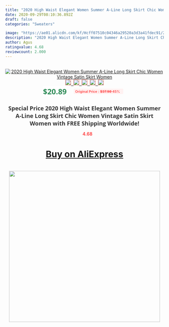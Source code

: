 ```yaml
---
title: "2020 High Waist Elegant Women Summer A-Line Long Skirt Chic Women Vintage Satin Skirt Women"
date: 2020-09-29T08:10:36.892Z
draft: false
categories: "Sweaters"

image: "https://ae01.alicdn.com/kf/Hcff07510c04346a29520a3d3a41fdec91/2020-High-Waist-Elegant-Women-Summer-A-Line-Long-Skirt-Chic-Women-Vintage-Satin-Skirt-Women.jpg"
description: "2020 High Waist Elegant Women Summer A-Line Long Skirt Chic Women Vintage Satin Skirt Women"
author: Agus
ratingvalue: 4.68
reviewcount: 2.000
---
```

<br>
<div style="text-align: center;">
<a href="https://s.click.aliexpress.com/e/_9RBBD3" target="_blank" rel="nofollow noopener noreferrer"><img alt="2020 High Waist Elegant Women Summer A-Line Long Skirt Chic Women Vintage Satin Skirt Women" class="magnifier-image" src="https://ae01.alicdn.com/kf/Hcff07510c04346a29520a3d3a41fdec91/2020-High-Waist-Elegant-Women-Summer-A-Line-Long-Skirt-Chic-Women-Vintage-Satin-Skirt-Women.jpg_640x640.jpg">
<br>
<img style="border:1px solid salmon" src="https://ae01.alicdn.com/kf/Hcff07510c04346a29520a3d3a41fdec91/2020-High-Waist-Elegant-Women-Summer-A-Line-Long-Skirt-Chic-Women-Vintage-Satin-Skirt-Women.jpg_120x120.jpg">&nbsp;&nbsp;<img style="border:1px solid salmon" src="https://ae01.alicdn.com/kf/Hf3e0ceb71fb240039ddea751e346d511W/2020-High-Waist-Elegant-Women-Summer-A-Line-Long-Skirt-Chic-Women-Vintage-Satin-Skirt-Women.jpg_120x120.jpg">&nbsp;&nbsp;<img style="border:1px solid salmon" src="https://ae01.alicdn.com/kf/Hb199a27abb7f4ad1ba17d5fd756266cav/2020-High-Waist-Elegant-Women-Summer-A-Line-Long-Skirt-Chic-Women-Vintage-Satin-Skirt-Women.jpg_120x120.jpg">&nbsp;&nbsp;<img style="border:1px solid salmon" src="https://ae01.alicdn.com/kf/Hae7158843aa34873ba0e98f71f406b64K/2020-High-Waist-Elegant-Women-Summer-A-Line-Long-Skirt-Chic-Women-Vintage-Satin-Skirt-Women.jpg_120x120.jpg">&nbsp;&nbsp;<img style="border:1px solid salmon" src="https://ae01.alicdn.com/kf/H37e2fa66e36a41ec9cbae25d908200cam/2020-High-Waist-Elegant-Women-Summer-A-Line-Long-Skirt-Chic-Women-Vintage-Satin-Skirt-Women.jpg_120x120.jpg"></a></div><br0>
<div style="text-align: center;"><span style="background-color: white; border: 0px; box-sizing: border-box; color: seagreen; display: inline-block; font-family: &quot;open sans&quot; , &quot;arial&quot; , &quot;helvetica&quot; , sans-serif , &quot;heiti&quot;; font-size: 24px; font-stretch: inherit; font-weight: 700; line-height: inherit; margin: 0px 10px 0px 0px; padding: 0px; vertical-align: middle;">$20.89 </span>
<span style="background: rgb(255 , 241 , 241); border-radius: 3px; border: 0px; box-sizing: border-box; color: #ff4747; display: inline-block; font-family: inherit; font-size: 12px; font-stretch: inherit; font-style: inherit; font-variant: inherit; font-weight: 600; line-height: inherit; margin: 0px; padding: 2px 5px; transform: scale(0.9); vertical-align: middle;">Original Price : <b style="text-decoration: line-through;">$37.98 </b> 45%&nbsp;&nbsp;</span></div>
<h1 style="color: #333333; display: inline-block; font-family: &quot;open sans&quot; , &quot;arial&quot; , &quot;helvetica&quot; , sans-serif , &quot;heiti&quot;; font-size: 18px; font-stretch: inherit; font-weight: 700; text-align: center;">Special Price 2020 High Waist Elegant Women Summer A-Line Long Skirt Chic Women Vintage Satin Skirt Women with FREE Shipping Worldwide!</h1>
<div style="color: #ff4747; text-align: center;">
<img src="https://4.bp.blogspot.com/-M0ZcTcb-5uY/XleCXlxnR4I/AAAAAAAAAEc/OrjgMkXV1oMQFaCRZj5HQwOCBcu3w1FegCPcBGAYYCw/s1600/star.png" style="height: 15px;">&nbsp;<b>4.68</b></div>
<div class="button_cont" align="center"><a class="buynow_a" href="https://s.click.aliexpress.com/e/_9RBBD3" target="_blank" rel="nofollow noopener noreferrer"><H1>Buy on AliExpress</H1></a></div><br>
<div class="separator" style="clear: both; text-align: center;">
<img src="https://lh3.googleusercontent.com/-pTy5HemUv9M/XlePHvY0dAI/AAAAAAAAAE4/0nX5iRUoIWY8eMW9Dpxeirr157OZliDIgCLcBGAsYHQ/s1600/badge.gif" width="480">
</div>
